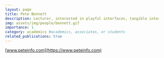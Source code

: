 ```yaml
---
layout: page
title: Pete Bennett
description: Lecturer, interested in playful interfaces, tangible interaction and generative music.
img: assets/img/people/bennett.gif
importance: 1
category: academics #academics, associates, or students
related_publications: true
---
```


[www.peteinfo.com](https://www.peteinfo.com)

<div id="rss-feed"></div>

<!-- RSS Parser Library -->
<script src="https://cdn.jsdelivr.net/npm/rss-parser/dist/rss-parser.min.js"></script>

<!-- RSS Feed Fetching and Display Script -->
<script>
  document.addEventListener("DOMContentLoaded", function() {
    const feedUrl = 'https://research-information.bris.ac.uk/en/persons/peter-d-bennett/projects/?format=rss';  // Replace with actual RSS feed URL
    const corsProxy = 'https://api.rss2json.com/v1/api.json?rss_url='; // Use a public CORS proxy

    let parser = new RSSParser();

    // Fetch and display the RSS feed
    parser.parseURL(corsProxy + encodeURIComponent(feedUrl), function(err, feed) {
      if (err) {
        console.error("Error fetching RSS feed:", err);
        return;
      }

      let feedContent = '';
      feed.items.forEach(function(entry) {
        let entryLink = entry.link.trim();  // Clean up the link in case of any unwanted spaces
        feedContent += '<h3><a href="' + entryLink + '" target="_blank" rel="noopener noreferrer">' + entry.title + '</a></h3>';
        feedContent += '<p>' + entry.contentSnippet + '</p>';
      });

      // Inject the RSS content into the rss-feed div
      document.getElementById('rss-feed').innerHTML = feedContent;
    });
  });
</script>
